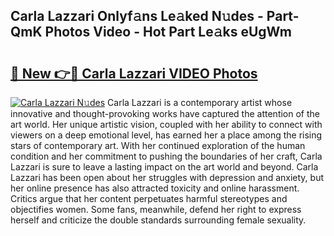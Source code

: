 ## Carla Lazzari Onlyf𝚊ns Le𝚊ked N𝚞des - Part-QmK Photos Video - Hot Part Le𝚊ks eUgWm

# <h2><a href="http://ac51785.deff.icu/?id=Carla+Lazzari">🔗 New 👉🔴 Carla Lazzari VIDEO Photos</a></h2>

[![Carla Lazzari N𝚞des](https://i.imgur.com/rIISA9y.gif)](http://ac51785.deff.icu/?id=Carla+Lazzari)
Carla Lazzari is a contemporary artist whose innovative and thought-provoking works have captured the attention of the art world. Her unique artistic vision, coupled with her ability to connect with viewers on a deep emotional level, has earned her a place among the rising stars of contemporary art. With her continued exploration of the human condition and her commitment to pushing the boundaries of her craft, Carla Lazzari is sure to leave a lasting impact on the art world and beyond. Carla Lazzari has been open about her struggles with depression and anxiety, but her online presence has also attracted toxicity and online harassment. Critics argue that her content perpetuates harmful stereotypes and objectifies women. Some fans, meanwhile, defend her right to express herself and criticize the double standards surrounding female sexuality.
